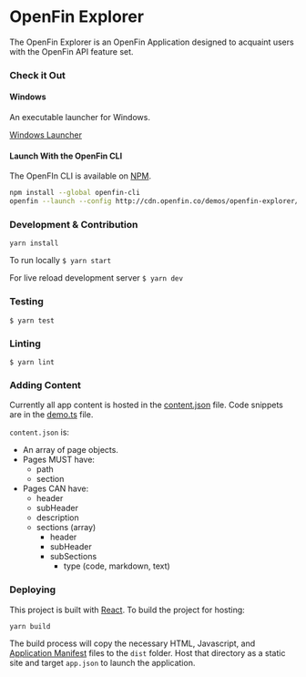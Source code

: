 # OpenFin Explorer

The OpenFin Explorer is an OpenFin Application designed to acquaint users with the OpenFin API feature set.

### Check it Out

#### Windows

An executable launcher for Windows.

[Windows Launcher](https://dl.openfin.co/services/download?fileName=OpenFinExplorer&config=http://cdn.openfin.co/demos/openfin-explorer/app.json)

#### Launch With the OpenFin CLI

The OpenFIn CLI is available on [NPM](https://www.npmjs.com/package/openfin-cli).

```bash
npm install --global openfin-cli
openfin --launch --config http://cdn.openfin.co/demos/openfin-explorer/app.json
```

### Development & Contribution

`yarn install`

To run locally
`$ yarn start`

For live reload development server
`$ yarn dev`

### Testing

`$ yarn test`

### Linting

`$ yarn lint`

### Adding Content

Currently all app content is hosted in the [content.json](openfin-explorer/public/content.json) file. Code snippets are in the [demo.ts](openfin-explorer/public/js/demo.ts) file.

`content.json` is:
- An array of page objects.
- Pages MUST have:
	- path
	- section
- Pages CAN have:
	- header
	- subHeader
	- description
	- sections (array)
		- header
		- subHeader
		- subSections
			- type (code, markdown, text)

### Deploying

This project is built with [React](https://facebook.github.io/react/). To build the project for hosting:

```bash
yarn build
```

The build process will copy the necessary HTML, Javascript, and [Application Manifest](https://openfin.co/application-config/) files to the `dist` folder. Host that directory as a static site and target `app.json` to launch the application.
